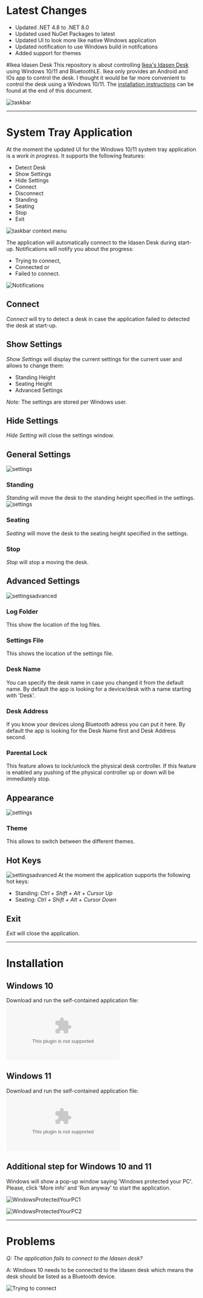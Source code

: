 # Latest Changes
- Updated .NET 4.8 to .NET 8.0
- Updated used NuGet Packages to latest
- Updated UI to look more like native Windows application
- Updated notification to use Windows build in notifcations
- Added support for themes

#Ikea Idasen Desk
This repository is about controlling [Ikea's Idasen Desk](https://www.ikea.com/au/en/p/idasen-desk-sit-stand-black-dark-grey-s29280991/) using Windows 10/11 and BluetoothLE. Ikea only provides an Android and IOs app to control the desk. I thought it would be far more convenient to control the desk using a Windows 10/11. The [installation instructions](#Installation) can be found at the end of this document.

![taskbar](https://github.com/tschroedter/idasen-desk/blob/main/docs/images/V0.0.222/System_Tray_Icon_Unknow_Height.png)

---

# System Tray Application
At the moment the updated UI for the Windows 10/11 system tray application is a *work in progress*. It supports the following features:
- Detect Desk
- Show Settings
- Hide Settings
- Connect
- Disconnect
- Standing
- Seating
- Stop
- Exit

![taskbar context menu](https://github.com/tschroedter/idasen-desk/blob/main/docs/images/V0.0.222/System_Tray_Context_Menu.png)

The application will automatically connect to the Idasen Desk during start-up. Notifications will notify you about the progress:
- Trying to connect,
- Connected or
- Failed to connect.

![Notifications](https://github.com/tschroedter/idasen-desk/blob/main/docs/images/V0.0.0222/Notifications.png)

## Connect
*Connect* will try to detect a desk in case the application failed to detected the desk at start-up.

## Show Settings
*Show Settings* will display the current settings for the current user and allows to change them:
- Standing Height
- Seating Height
- Advanced Settings

_Note:_ The settings are stored per Windows user.

## Hide Settings
*Hide Setting* will close the settings window.

## General Settings
![settings](https://github.com/tschroedter/idasen-desk/blob/main/docs/images/V0.0.222/Settings_General.png)

### Standing
*Standing* will move the desk to the standing height specified in the settings.
![settings](https://github.com/tschroedter/idasen-desk/blob/main/docs/images/V0.0.222/Settings_Sit_Stand.png)

### Seating
*Seating* will move the desk to the seating height specified in the settings.

### Stop
*Stop* will stop a moving the desk.

## Advanced Settings
![settingsadvanced](https://github.com/tschroedter/idasen-desk/blob/main/docs/images/V0.0.222/Settins_Advanced.png)

### Log Folder
This show the location of the log files.

### Settings File
This shows the location of the settings file.

### Desk Name
You can specify the desk name in case you changed it from the default name. By default the app is looking for a device/desk with a name starting with 'Desk'.

### Desk Address
If you know your devices ulong Bluetooth adress you can put it here. By default the app is looking for the Desk Name first and Desk Address second.

### Parental Lock
This feature allows to lock/unlock the physical desk controller. If this feature is enabled any pushing of the physical controller up or down will be immediately stop.

## Appearance
![settings](https://github.com/tschroedter/idasen-desk/blob/main/docs/images/V0.0.222/Settins_Appearance.png)

### Theme
This allows to switch between the different themes.

## Hot Keys
![settingsadvanced](https://github.com/tschroedter/idasen-desk/blob/main/docs/images/V0.0.222/Settins_Hotkeys.png)
At the moment the application supports the following hot keys:
- Standing: _Ctrl + Shift + Alt + Cursor Up_
- Seating: _Ctrl + Shift + Alt + Cursor Down_

## Exit
*Exit* will close the application.

---
# Installation
## Windows 10
Download and run the self-contained application file: ![Idasen.SystemTray.exe](https://github.com/tschroedter/idasen-desk/releases/download/V0.0.189/Idasen.SystemTray.exe)

## Windows 11
Download and run the self-contained application file: ![Idasen.SystemTray.Win11.exe](https://github.com/tschroedter/idasen-desk/releases/download/V0.0.189/Idasen.SystemTray.Win11.exe)

## Additional step for Windows 10 and 11
Windows will show a pop-up window saying 'Windows protected your PC'. Please, click 'More info' and 'Run anyway' to start the application.

![WindowsProtectedYourPC1](https://github.com/tschroedter/idasen-desk/blob/main/docs/images/WindowsProtectedYourPC1.png)

![WindowsProtectedYourPC2](https://github.com/tschroedter/idasen-desk/blob/main/docs/images/WindowsProtectedYourPC2.png)


---

# Problems
_Q: The application fails to connect to the Idasen desk?_

A: Windows 10 needs to be connected to the Idasen desk which means the desk should be listed as a Bluetooth device.

![Trying to connect](https://github.com/tschroedter/idasen-desk/blob/main/docs/images/Windows%2010%20Bluetooth%20Settings.png)

